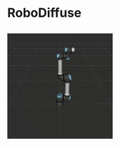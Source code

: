# RoboDiffuse

## ![Move to Top Left Diagonal](assets/Generated%20Motions/Extend%20to%20top%20Left%20Diagonal%20-%20Generated.gif)
